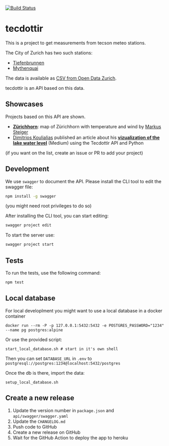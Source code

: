 [![Build Status](https://github.com/metaodi/tecdottir/actions/workflows/build.yml/badge.svg)](https://github.com/metaodi/tecdottir/actions/workflows/build.yml)

# tecdottir

This is a project to get measurements from tecson meteo stations.

The City of Zurich has two such stations:

* [Tiefenbrunnen](https://www.tecson-data.ch/zurich/tiefenbrunnen/index.php)
* [Mythenquai](https://www.tecson-data.ch/zurich/mythenquai/index.php)

The data is available as [CSV from Open Data Zurich](https://data.stadt-zuerich.ch/dataset/sid_wapo_wetterstationen).

tecdottir is an API based on this data.

## Showcases

Projects based on this API are shown.

* [**Zürichhorn**](https://editioneffet.ch/03069/zuerichhorn.html): map of Zürichhorn with temperature and wind by [Markus Steiger](https://github.com/01241)
* [Dimitrios Koulialias](https://www.linkedin.com/in/dimitrios-koulialias-ph-d) published an article about his [**vizualization of the lake water level**](https://medium.com/python-in-plain-english/periodic-monitoring-of-lake-water-levels-using-python-and-render-ef46cf5b9f28?sk=b5ef950f37e7144324ace68817e1e33b) (Medium) using the Tecdottir API and Python


(if you want on the list, create an issue or PR to add your project)

## Development

We use `swagger` to document the API.
Please install the CLI tool to edit the swagger file:

```bash
npm install -g swagger
```

(you might need root privileges to do so)

After installing the CLI tool, you can start editing:

```bash
swagger project edit
```

To start the server use:

```bash
swagger project start
```

## Tests

To run the tests, use the following command:

```bash
npm test
```

## Local database

For local developlment you might want to use a local database in a docker container

```
docker run --rm -P -p 127.0.0.1:5432:5432 -e POSTGRES_PASSWORD="1234" --name pg postgres:alpine
```

Or use the provided script:

```
start_local_database.sh # start in it's own shell
```

Then you can set `DATABASE_URL` in `.env` to `postgresql://postgres:1234@localhost:5432/postgres`


Once the db is there, import the data:
```
setup_local_database.sh
```

## Create a new release

1. Update the version number in `package.json` and `api/swagger/swagger.yaml`
1. Update the `CHANGELOG.md`
1. Push code to GitHub
1. Create a new release on GitHub
1. Wait for the GitHub Action to deploy the app to heroku

